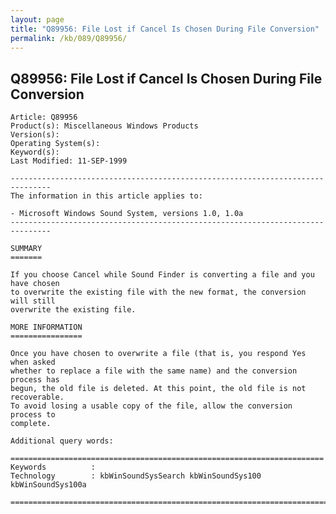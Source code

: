 ```yaml
---
layout: page
title: "Q89956: File Lost if Cancel Is Chosen During File Conversion"
permalink: /kb/089/Q89956/
---
```


## Q89956: File Lost if Cancel Is Chosen During File Conversion

	Article: Q89956
	Product(s): Miscellaneous Windows Products
	Version(s): 
	Operating System(s): 
	Keyword(s): 
	Last Modified: 11-SEP-1999
	
	-------------------------------------------------------------------------------
	The information in this article applies to:
	
	- Microsoft Windows Sound System, versions 1.0, 1.0a 
	-------------------------------------------------------------------------------
	
	SUMMARY
	=======
	
	If you choose Cancel while Sound Finder is converting a file and you have chosen
	to overwrite the existing file with the new format, the conversion will still
	overwrite the existing file.
	
	MORE INFORMATION
	================
	
	Once you have chosen to overwrite a file (that is, you respond Yes when asked
	whether to replace a file with the same name) and the conversion process has
	begun, the old file is deleted. At this point, the old file is not recoverable.
	To avoid losing a usable copy of the file, allow the conversion process to
	complete.
	
	Additional query words:
	
	======================================================================
	Keywords          :  
	Technology        : kbWinSoundSysSearch kbWinSoundSys100 kbWinSoundSys100a
	
	=============================================================================
	
